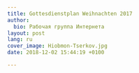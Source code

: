 ```yaml
---
title: Gottesdienstplan Weihnachten 2017
author:
  bio: Рабочая группа Интернета
layout: post
lang: ru
cover_image: Hiobmon-Tserkov.jpg
date: 2018-12-02 15:44:19 +0100

---
```

